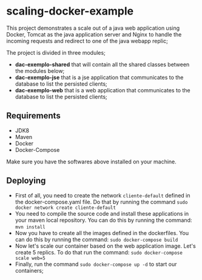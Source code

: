 # scaling-docker-example

This project demonstrates a scale out of a java web application
using Docker, Tomcat as the java application server and Nginx to handle the incoming requests and redirect to one of the java webapp replic;

The project is divided in three modules;
- **dac-exemplo-shared** that will contain all the shared classes between the modules below;
- **dac-exemplo-jse** that is a jse application that communicates to the database to list the persisted clients;
- **dac-exemplo-web** that is a web application that communicates to the database to list the persisted clients; 

## Requirements

- JDK8
- Maven
- Docker
- Docker-Compose

Make sure you have the softwares above installed on your machine.

## Deploying

- First of all, you need to create the network `cliente-default` defined in the docker-compose.yaml file. Do that by running the command `sudo docker network create cliente-default` 
- You need to compile the source code and install these applications in your
maven local repository. You can do this by running the command: `mvn install`
- Now you have to create all the images defined in the dockerfiles. You can do this by running the command: `sudo docker-compose build`
- Now let's scale our container based on the web application image. Let's create 5 replics. To do that run the command: `sudo docker-compose scale web=5`
- Finally, run the command `sudo docker-compose up -d` to start our containers;
